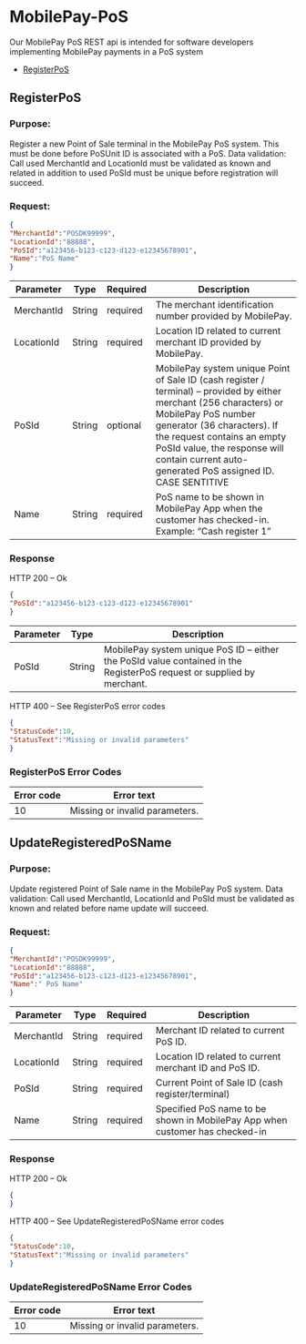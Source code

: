 # MobilePay-PoS
Our MobilePay PoS REST api  is intended for software developers implementing MobilePay payments in a PoS system

<!-- TOC depthFrom:1 depthTo:6 withLinks:1 updateOnSave:1 orderedList:0 -->
- [RegisterPoS](#UpdateRegisteredPoSName)
<!-- /TOC -->


## RegisterPoS
### Purpose:
Register a new Point of Sale terminal in the MobilePay PoS system. This must be done before PoSUnit ID is associated with a PoS.
Data validation:
Call used MerchantId and LocationId must be validated as known and related in addition to used PoSId must be unique before registration will succeed. 
### Request:
```json
{
"MerchantId":"POSDK99999",
"LocationId":"88888",
"PoSId":"a123456-b123-c123-d123-e12345678901",
"Name":"PoS Name"
}
```
|Parameter    |Type        |Required  |Description                                                      |
|-------------|------------|----------|-----------------------------------------------------------------|
|MerchantId   |String      | required | The merchant identification number provided by MobilePay. |
|LocationId   |String      | required | Location ID related to current merchant ID provided by MobilePay. |
|PoSId   |String        | optional | MobilePay system unique Point of Sale ID (cash register / terminal) – provided by either merchant (256 characters) or MobilePay PoS number generator (36 characters). If the request contains an empty PoSId value, the response will contain current auto-generated PoS assigned ID. CASE SENTITIVE |
|Name         |String      | required | PoS name to be shown in MobilePay App when the customer has checked-in. Example: “Cash register 1” |

### Response
HTTP 200 – Ok
```json
{
"PoSId":"a123456-b123-c123-d123-e12345678901"
}
```
|Parameter    |Type        |Description                                                      |
|-------------|------------|-----------------------------------------------------------------|
|PoSId        |String      | MobilePay system unique PoS ID  – either the PoSId value contained in the RegisterPoS request or supplied by merchant. |

HTTP 400 – See RegisterPoS error codes
```json
{
"StatusCode":10,
"StatusText":"Missing or invalid parameters"
}
```
### RegisterPoS Error Codes
|Error code   |Error text       |
|-------------|-----------------|
|10           |Missing or invalid parameters. | 

## UpdateRegisteredPoSName
### Purpose:
Update registered Point of Sale name in the MobilePay PoS system.
Data validation:
Call used MerchantId, LocationId and PoSId must be validated as known and related before name update will succeed. 
### Request:
```json
{
"MerchantId":"POSDK99999",
"LocationId":"88888",
"PoSId":"a123456-b123-c123-d123-e12345678901",
"Name":" PoS Name"
}

```
|Parameter    |Type        |Required  |Description                                                      |
|-------------|------------|----------|-----------------------------------------------------------------|
|MerchantId   |String      | required | Merchant ID related to current PoS ID. |
|LocationId   |String      | required | Location ID related to current merchant ID and PoS ID. |
|PoSId   |String        | required |Current Point of Sale ID (cash register/terminal) |
|Name         |String      | required | Specified PoS name to be shown in MobilePay App when customer has checked-in |

### Response
HTTP 200 – Ok
```json
{
}
```

HTTP 400 – See UpdateRegisteredPoSName error codes
```json
{
"StatusCode":10,
"StatusText":"Missing or invalid parameters"
}
```
### UpdateRegisteredPoSName  Error Codes
|Error code   |Error text       |
|-------------|-----------------|
|10           |Missing or invalid parameters. | 

